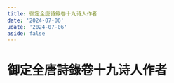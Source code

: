 ```yaml
---
title: 御定全唐詩錄卷十九诗人作者
date: '2024-07-06'
udate: '2024-07-06'
aside: false
---
```

# 御定全唐詩錄卷十九诗人作者

<AuthorPage :authorMap="authorMap" :chapternum="19" />

<script setup>
const chapter = '卷十九';
import authorMap from '/data/qtsl/卷十九/author.json'
</script>
